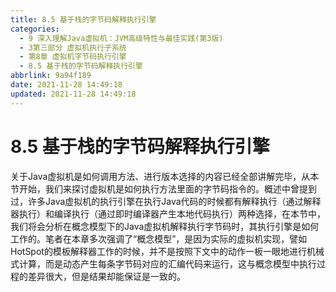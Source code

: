 ```yaml
---
title: 8.5 基于栈的字节码解释执行引擎
categories:
  - 9 深入理解Java虛拟机：JVM高级特性与最佳实践(第3版)
  - 3第三部分 虚拟机执行子系统
  - 第8章 虚拟机字节码执行引擎
  - 8.5 基于栈的字节码解释执行引擎
abbrlink: 9a94f189
date: 2021-11-28 14:49:18
updated: 2021-11-28 14:49:18
---
```

# 8.5 基于栈的字节码解释执行引擎
关于Java虚拟机是如何调用方法、进行版本选择的内容已经全部讲解完毕，从本节开始，我们来探讨虚拟机是如何执行方法里面的字节码指令的。概述中曾提到过，许多Java虚拟机的执行引擎在执行Java代码的时候都有解释执行（通过解释器执行）和编译执行（通过即时编译器产生本地代码执行）两种选择，在本节中，我们将会分析在概念模型下的Java虚拟机解释执行字节码时，其执行引擎是如何工作的。笔者在本章多次强调了“概念模型”，是因为实际的虚拟机实现，譬如HotSpot的模板解释器工作的时候，并不是按照下文中的动作一板一眼地进行机械式计算，而是动态产生每条字节码对应的汇编代码来运行，这与概念模型中执行过程的差异很大，但是结果却能保证是一致的。
